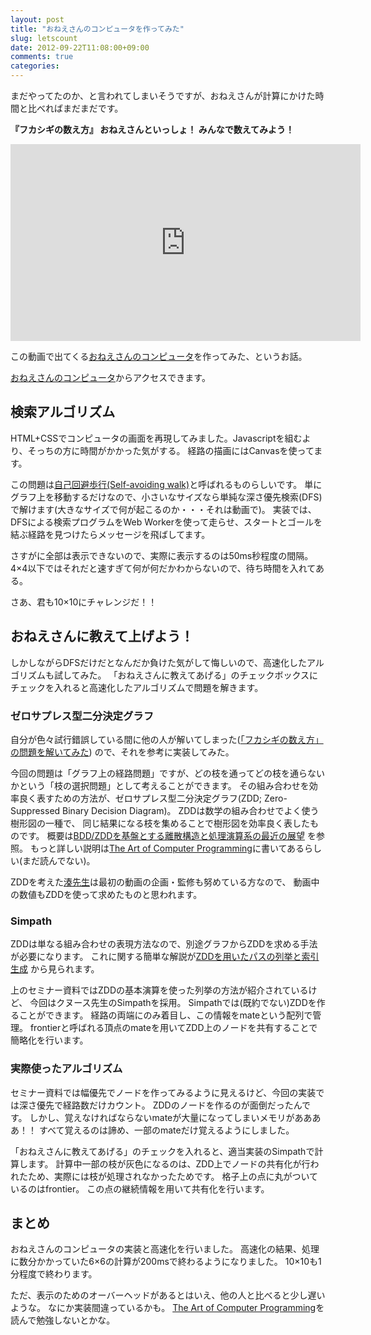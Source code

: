 ```yaml
---
layout: post
title: "おねえさんのコンピュータを作ってみた"
slug: letscount
date: 2012-09-22T11:08:00+09:00
comments: true
categories: 
---
```


まだやってたのか、と言われてしまいそうですが、おねえさんが計算にかけた時間と比べればまだまだです。

**『フカシギの数え方』 おねえさんといっしょ！ みんなで数えてみよう！**
<iframe width="560" height="315" src="https://www.youtube.com/embed/Q4gTV4r0zRs" frameborder="0" allow="autoplay; encrypted-media" allowfullscreen></iframe>

この動画で出てくる[おねえさんのコンピュータ][]を作ってみた、というお話。

<!-- more -->

[おねえさんのコンピュータ][]からアクセスできます。

[おねえさんのコンピュータ]: https://shogo82148.github.io/letscount/

## 検索アルゴリズム
HTML+CSSでコンピュータの画面を再現してみました。Javascriptを組むより、そっちの方に時間がかかった気がする。
経路の描画にはCanvasを使ってます。

この問題は[自己回避歩行(Self-avoiding walk)](http://en.wikipedia.org/wiki/Self-avoiding_walk)と呼ばれるものらしいです。
単にグラフ上を移動するだけなので、小さいなサイズなら単純な深さ優先検索(DFS)で解けます(大きなサイズで何が起こるのか・・・それは動画で)。
実装では、DFSによる検索プログラムをWeb Workerを使って走らせ、スタートとゴールを結ぶ経路を見つけたらメッセージを飛ばしてます。

さすがに全部は表示できないので、実際に表示するのは50ms秒程度の間隔。
4×4以下ではそれだと速すぎて何が何だかわからないので、待ち時間を入れてある。

さあ、君も10×10にチャレンジだ！！

## おねえさんに教えて上げよう！

しかしながらDFSだけだとなんだか負けた気がして悔しいので、高速化したアルゴリズムも試してみた。
「おねえさんに教えてあげる」のチェックボックスにチェックを入れると高速化したアルゴリズムで問題を解きます。

### ゼロサプレス型二分決定グラフ
自分が色々試行錯誤している間に他の人が解いてしまった([「フカシギの数え方」の問題を解いてみた](http://handasse.blogspot.com/2012/09/blog-post.html))
ので、それを参考に実装してみた。

今回の問題は「グラフ上の経路問題」ですが、どの枝を通ってどの枝を通らないかという「枝の選択問題」として考えることができます。
その組み合わせを効率良く表すための方法が、ゼロサプレス型二分決定グラフ(ZDD; Zero-Suppressed Binary Decision Diagram)。
ZDDは数学の組み合わせでよく使う樹形図の一種で、
同じ結果になる枝を集めることで樹形図を効率良く表したものです。
概要は[BDD/ZDDを基盤とする離散構造と処理演算系の最近の展望](http://w2.gakkai-web.net/gakkai/ieice/vol4no3pdf/vol4no3_224.pdf)
を参照。
もっと詳しい説明は[The Art of Computer Programming][]に書いてあるらしい(まだ読んでない)。

ZDDを考えた[湊先生](http://www-alg.ist.hokudai.ac.jp/~minato/index-j.html)は最初の動画の企画・監修も努めている方なので、
動画中の数値もZDDを使って求めたものと思われます。

[The Art of Computer Programming]: http://www.amazon.co.jp/gp/product/4048687409/ref=as_li_ss_tl?ie=UTF8&camp=247&creative=7399&creativeASIN=4048687409&linkCode=as2&tag=shogo82148tg-22

### Simpath
ZDDは単なる組み合わせの表現方法なので、別途グラフからZDDを求める手法が必要になります。
これに関する簡単な解説が[ZDDを用いたパスの列挙と索引生成](http://www-erato.ist.hokudai.ac.jp/html/php/seminar.php?day=20110520)
から見られます。

上のセミナー資料ではZDDの基本演算を使った列挙の方法が紹介されているけど、
今回はクヌース先生のSimpathを採用。
Simpathでは(既約でない)ZDDを作ることができます。
経路の両端にのみ着目し、この情報をmateという配列で管理。
frontierと呼ばれる頂点のmateを用いてZDD上のノードを共有することで簡略化を行います。

### 実際使ったアルゴリズム
セミナー資料では幅優先でノードを作ってみるように見えるけど、今回の実装では深さ優先で経路数だけカウント。
ZDDのノードを作るのが面倒だったんです。
しかし、覚えなければならないmateが大量になってしまいメモリがああああ！！
すべて覚えるのは諦め、一部のmateだけ覚えるようにしました。

「おねえさんに教えてあげる」のチェックを入れると、適当実装のSimpathで計算します。
計算中一部の枝が灰色になるのは、ZDD上でノードの共有化が行われたため、実際には枝が処理されなかったためです。
格子上の点に丸がついているのはfrontier。
この点の継続情報を用いて共有化を行います。

## まとめ
おねえさんのコンピュータの実装と高速化を行いました。
高速化の結果、処理に数分かかっていた6×6の計算が200msで終わるようになりました。
10×10も1分程度で終わります。

ただ、表示のためのオーバーヘッドがあるとはいえ、他の人と比べると少し遅いような。
なにか実装間違っているかも。
[The Art of Computer Programming][]を読んで勉強しないとかな。
